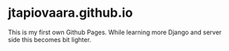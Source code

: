 # jtapiovaara.github.io
This is my first own Github Pages. While learning more Django and server side this becomes bit lighter.
